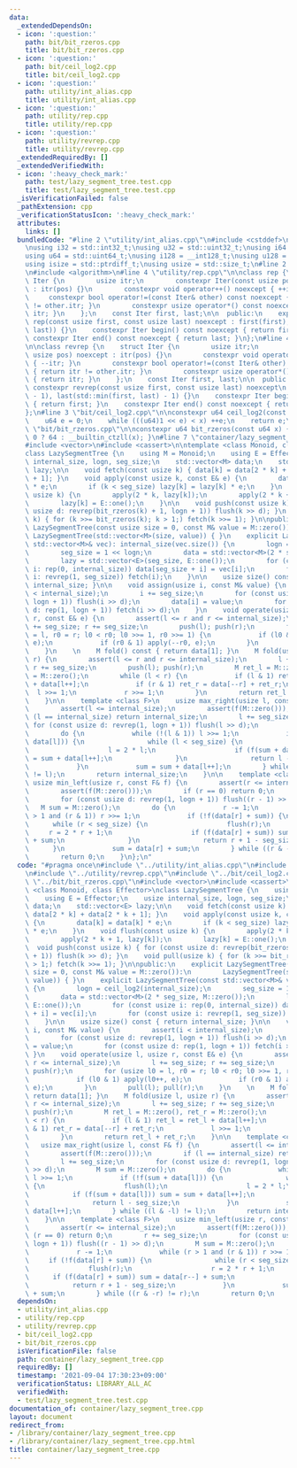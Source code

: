 ```yaml
---
data:
  _extendedDependsOn:
  - icon: ':question:'
    path: bit/bit_rzeros.cpp
    title: bit/bit_rzeros.cpp
  - icon: ':question:'
    path: bit/ceil_log2.cpp
    title: bit/ceil_log2.cpp
  - icon: ':question:'
    path: utility/int_alias.cpp
    title: utility/int_alias.cpp
  - icon: ':question:'
    path: utility/rep.cpp
    title: utility/rep.cpp
  - icon: ':question:'
    path: utility/revrep.cpp
    title: utility/revrep.cpp
  _extendedRequiredBy: []
  _extendedVerifiedWith:
  - icon: ':heavy_check_mark:'
    path: test/lazy_segment_tree.test.cpp
    title: test/lazy_segment_tree.test.cpp
  _isVerificationFailed: false
  _pathExtension: cpp
  _verificationStatusIcon: ':heavy_check_mark:'
  attributes:
    links: []
  bundledCode: "#line 2 \"utility/int_alias.cpp\"\n#include <cstddef>\n#include <cstdint>\n\
    \nusing i32 = std::int32_t;\nusing u32 = std::uint32_t;\nusing i64 = std::int64_t;\n\
    using u64 = std::uint64_t;\nusing i128 = __int128_t;\nusing u128 = __uint128_t;\n\
    using isize = std::ptrdiff_t;\nusing usize = std::size_t;\n#line 2 \"utility/rep.cpp\"\
    \n#include <algorithm>\n#line 4 \"utility/rep.cpp\"\n\nclass rep {\n    struct\
    \ Iter {\n        usize itr;\n        constexpr Iter(const usize pos) noexcept\
    \ : itr(pos) {}\n        constexpr void operator++() noexcept { ++itr; }\n   \
    \     constexpr bool operator!=(const Iter& other) const noexcept { return itr\
    \ != other.itr; }\n        constexpr usize operator*() const noexcept { return\
    \ itr; }\n    };\n    const Iter first, last;\n\n  public:\n    explicit constexpr\
    \ rep(const usize first, const usize last) noexcept : first(first), last(std::max(first,\
    \ last)) {}\n    constexpr Iter begin() const noexcept { return first; }\n   \
    \ constexpr Iter end() const noexcept { return last; }\n};\n#line 4 \"utility/revrep.cpp\"\
    \n\nclass revrep {\n    struct Iter {\n        usize itr;\n        constexpr Iter(const\
    \ usize pos) noexcept : itr(pos) {}\n        constexpr void operator++() noexcept\
    \ { --itr; }\n        constexpr bool operator!=(const Iter& other) const noexcept\
    \ { return itr != other.itr; }\n        constexpr usize operator*() const noexcept\
    \ { return itr; }\n    };\n    const Iter first, last;\n\n  public:\n    explicit\
    \ constexpr revrep(const usize first, const usize last) noexcept\n        : first(last\
    \ - 1), last(std::min(first, last) - 1) {}\n    constexpr Iter begin() const noexcept\
    \ { return first; }\n    constexpr Iter end() const noexcept { return last; }\n\
    };\n#line 3 \"bit/ceil_log2.cpp\"\n\nconstexpr u64 ceil_log2(const u64 x) {\n\
    \    u64 e = 0;\n    while (((u64)1 << e) < x) ++e;\n    return e;\n}\n#line 3\
    \ \"bit/bit_rzeros.cpp\"\n\nconstexpr u64 bit_rzeros(const u64 x) { return x ==\
    \ 0 ? 64 : __builtin_ctzll(x); }\n#line 7 \"container/lazy_segment_tree.cpp\"\n\
    #include <vector>\n#include <cassert>\n\ntemplate <class Monoid, class Effector>\n\
    class LazySegmentTree {\n    using M = Monoid;\n    using E = Effector;\n    usize\
    \ internal_size, logn, seg_size;\n    std::vector<M> data;\n    std::vector<E>\
    \ lazy;\n\n    void fetch(const usize k) { data[k] = data[2 * k] + data[2 * k\
    \ + 1]; }\n    void apply(const usize k, const E& e) {\n        data[k] = data[k]\
    \ * e;\n        if (k < seg_size) lazy[k] = lazy[k] * e;\n    }\n    void flush(const\
    \ usize k) {\n        apply(2 * k, lazy[k]);\n        apply(2 * k + 1, lazy[k]);\n\
    \        lazy[k] = E::one();\n    }\n\n    void push(const usize k) { for (const\
    \ usize d: revrep(bit_rzeros(k) + 1, logn + 1)) flush(k >> d); }\n    void pull(usize\
    \ k) { for (k >>= bit_rzeros(k); k > 1;) fetch(k >>= 1); }\n\npublic:\n    explicit\
    \ LazySegmentTree(const usize size = 0, const M& value = M::zero()):\n       \
    \ LazySegmentTree(std::vector<M>(size, value)) { }\n    explicit LazySegmentTree(const\
    \ std::vector<M>& vec): internal_size(vec.size()) {\n        logn = ceil_log2(internal_size);\n\
    \        seg_size = 1 << logn;\n        data = std::vector<M>(2 * seg_size, M::zero());\n\
    \        lazy = std::vector<E>(seg_size, E::one());\n        for (const usize\
    \ i: rep(0, internal_size)) data[seg_size + i] = vec[i];\n        for (const usize\
    \ i: revrep(1, seg_size)) fetch(i);\n    }\n\n    usize size() const { return\
    \ internal_size; }\n\n    void assign(usize i, const M& value) {\n        assert(i\
    \ < internal_size);\n        i += seg_size;\n        for (const usize d: revrep(1,\
    \ logn + 1)) flush(i >> d);\n        data[i] = value;\n        for (const usize\
    \ d: rep(1, logn + 1)) fetch(i >> d);\n    }\n    void operate(usize l, usize\
    \ r, const E& e) {\n        assert(l <= r and r <= internal_size);\n        l\
    \ += seg_size; r += seg_size;\n        push(l); push(r);\n        for (usize l0\
    \ = l, r0 = r; l0 < r0; l0 >>= 1, r0 >>= 1) {\n            if (l0 & 1) apply(l0++,\
    \ e);\n            if (r0 & 1) apply(--r0, e);\n        }\n        pull(l); pull(r);\n\
    \    }\n    \n    M fold() const { return data[1]; }\n    M fold(usize l, usize\
    \ r) {\n        assert(l <= r and r <= internal_size);\n        l += seg_size;\
    \ r += seg_size;\n        push(l); push(r);\n        M ret_l = M::zero(), ret_r\
    \ = M::zero();\n        while (l < r) {\n            if (l & 1) ret_l = ret_l\
    \ + data[l++];\n            if (r & 1) ret_r = data[--r] + ret_r;\n          \
    \  l >>= 1;\n            r >>= 1;\n        }\n        return ret_l + ret_r;\n\
    \    }\n\n    template <class F>\n    usize max_right(usize l, const F& f) {\n\
    \        assert(l <= internal_size);\n        assert(f(M::zero()));\n        if\
    \ (l == internal_size) return internal_size;\n        l += seg_size;\n       \
    \ for (const usize d: revrep(1, logn + 1)) flush(l >> d);\n        M sum = M::zero();\n\
    \        do {\n            while (!(l & 1)) l >>= 1;\n            if (!f(sum +\
    \ data[l])) {\n                while (l < seg_size) {\n                    flush(l);\n\
    \                    l = 2 * l;\n                    if (f(sum + data[l])) sum\
    \ = sum + data[l++];\n                }\n                return l - seg_size;\n\
    \            }\n            sum = sum + data[l++];\n        } while ((l & -l)\
    \ != l);\n        return internal_size;\n    }\n\n    template <class F>\n   \
    \ usize min_left(usize r, const F& f) {\n        assert(r <= internal_size);\n\
    \        assert(f(M::zero()));\n        if (r == 0) return 0;\n        r += seg_size;\n\
    \        for (const usize d: revrep(1, logn + 1)) flush((r - 1) >> d);\n     \
    \   M sum = M::zero();\n        do {\n            r -= 1;\n            while (r\
    \ > 1 and (r & 1)) r >>= 1;\n            if (!f(data[r] + sum)) {\n          \
    \      while (r < seg_size) {\n                    flush(r);\n               \
    \     r = 2 * r + 1;\n                    if (f(data[r] + sum)) sum = data[r--]\
    \ + sum;\n                }\n                return r + 1 - seg_size;\n      \
    \      }\n            sum = data[r] + sum;\n        } while ((r & -r) != r);\n\
    \        return 0;\n    }\n};\n"
  code: "#pragma once\n#include \"../utility/int_alias.cpp\"\n#include \"../utility/rep.cpp\"\
    \n#include \"../utility/revrep.cpp\"\n#include \"../bit/ceil_log2.cpp\"\n#include\
    \ \"../bit/bit_rzeros.cpp\"\n#include <vector>\n#include <cassert>\n\ntemplate\
    \ <class Monoid, class Effector>\nclass LazySegmentTree {\n    using M = Monoid;\n\
    \    using E = Effector;\n    usize internal_size, logn, seg_size;\n    std::vector<M>\
    \ data;\n    std::vector<E> lazy;\n\n    void fetch(const usize k) { data[k] =\
    \ data[2 * k] + data[2 * k + 1]; }\n    void apply(const usize k, const E& e)\
    \ {\n        data[k] = data[k] * e;\n        if (k < seg_size) lazy[k] = lazy[k]\
    \ * e;\n    }\n    void flush(const usize k) {\n        apply(2 * k, lazy[k]);\n\
    \        apply(2 * k + 1, lazy[k]);\n        lazy[k] = E::one();\n    }\n\n  \
    \  void push(const usize k) { for (const usize d: revrep(bit_rzeros(k) + 1, logn\
    \ + 1)) flush(k >> d); }\n    void pull(usize k) { for (k >>= bit_rzeros(k); k\
    \ > 1;) fetch(k >>= 1); }\n\npublic:\n    explicit LazySegmentTree(const usize\
    \ size = 0, const M& value = M::zero()):\n        LazySegmentTree(std::vector<M>(size,\
    \ value)) { }\n    explicit LazySegmentTree(const std::vector<M>& vec): internal_size(vec.size())\
    \ {\n        logn = ceil_log2(internal_size);\n        seg_size = 1 << logn;\n\
    \        data = std::vector<M>(2 * seg_size, M::zero());\n        lazy = std::vector<E>(seg_size,\
    \ E::one());\n        for (const usize i: rep(0, internal_size)) data[seg_size\
    \ + i] = vec[i];\n        for (const usize i: revrep(1, seg_size)) fetch(i);\n\
    \    }\n\n    usize size() const { return internal_size; }\n\n    void assign(usize\
    \ i, const M& value) {\n        assert(i < internal_size);\n        i += seg_size;\n\
    \        for (const usize d: revrep(1, logn + 1)) flush(i >> d);\n        data[i]\
    \ = value;\n        for (const usize d: rep(1, logn + 1)) fetch(i >> d);\n   \
    \ }\n    void operate(usize l, usize r, const E& e) {\n        assert(l <= r and\
    \ r <= internal_size);\n        l += seg_size; r += seg_size;\n        push(l);\
    \ push(r);\n        for (usize l0 = l, r0 = r; l0 < r0; l0 >>= 1, r0 >>= 1) {\n\
    \            if (l0 & 1) apply(l0++, e);\n            if (r0 & 1) apply(--r0,\
    \ e);\n        }\n        pull(l); pull(r);\n    }\n    \n    M fold() const {\
    \ return data[1]; }\n    M fold(usize l, usize r) {\n        assert(l <= r and\
    \ r <= internal_size);\n        l += seg_size; r += seg_size;\n        push(l);\
    \ push(r);\n        M ret_l = M::zero(), ret_r = M::zero();\n        while (l\
    \ < r) {\n            if (l & 1) ret_l = ret_l + data[l++];\n            if (r\
    \ & 1) ret_r = data[--r] + ret_r;\n            l >>= 1;\n            r >>= 1;\n\
    \        }\n        return ret_l + ret_r;\n    }\n\n    template <class F>\n \
    \   usize max_right(usize l, const F& f) {\n        assert(l <= internal_size);\n\
    \        assert(f(M::zero()));\n        if (l == internal_size) return internal_size;\n\
    \        l += seg_size;\n        for (const usize d: revrep(1, logn + 1)) flush(l\
    \ >> d);\n        M sum = M::zero();\n        do {\n            while (!(l & 1))\
    \ l >>= 1;\n            if (!f(sum + data[l])) {\n                while (l < seg_size)\
    \ {\n                    flush(l);\n                    l = 2 * l;\n         \
    \           if (f(sum + data[l])) sum = sum + data[l++];\n                }\n\
    \                return l - seg_size;\n            }\n            sum = sum +\
    \ data[l++];\n        } while ((l & -l) != l);\n        return internal_size;\n\
    \    }\n\n    template <class F>\n    usize min_left(usize r, const F& f) {\n\
    \        assert(r <= internal_size);\n        assert(f(M::zero()));\n        if\
    \ (r == 0) return 0;\n        r += seg_size;\n        for (const usize d: revrep(1,\
    \ logn + 1)) flush((r - 1) >> d);\n        M sum = M::zero();\n        do {\n\
    \            r -= 1;\n            while (r > 1 and (r & 1)) r >>= 1;\n       \
    \     if (!f(data[r] + sum)) {\n                while (r < seg_size) {\n     \
    \               flush(r);\n                    r = 2 * r + 1;\n              \
    \      if (f(data[r] + sum)) sum = data[r--] + sum;\n                }\n     \
    \           return r + 1 - seg_size;\n            }\n            sum = data[r]\
    \ + sum;\n        } while ((r & -r) != r);\n        return 0;\n    }\n};\n"
  dependsOn:
  - utility/int_alias.cpp
  - utility/rep.cpp
  - utility/revrep.cpp
  - bit/ceil_log2.cpp
  - bit/bit_rzeros.cpp
  isVerificationFile: false
  path: container/lazy_segment_tree.cpp
  requiredBy: []
  timestamp: '2021-09-04 17:30:23+09:00'
  verificationStatus: LIBRARY_ALL_AC
  verifiedWith:
  - test/lazy_segment_tree.test.cpp
documentation_of: container/lazy_segment_tree.cpp
layout: document
redirect_from:
- /library/container/lazy_segment_tree.cpp
- /library/container/lazy_segment_tree.cpp.html
title: container/lazy_segment_tree.cpp
---
```

